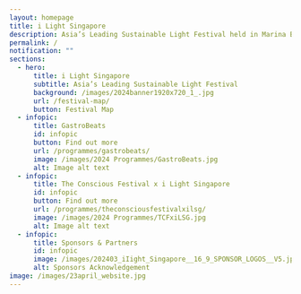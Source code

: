 ```yaml
---
layout: homepage
title: i Light Singapore
description: Asia’s Leading Sustainable Light Festival held in Marina Bay
permalink: /
notification: ""
sections:
  - hero:
      title: i Light Singapore
      subtitle: Asia’s Leading Sustainable Light Festival
      background: /images/2024banner1920x720_1_.jpg
      url: /festival-map/
      button: Festival Map
  - infopic:
      title: GastroBeats
      id: infopic
      button: Find out more
      url: /programmes/gastrobeats/
      image: /images/2024 Programmes/GastroBeats.jpg
      alt: Image alt text
  - infopic:
      title: The Conscious Festival x i Light Singapore
      id: infopic
      button: Find out more
      url: /programmes/theconsciousfestivalxilsg/
      image: /images/2024 Programmes/TCFxiLSG.jpg
      alt: Image alt text
  - infopic:
      title: Sponsors & Partners
      id: infopic
      image: /images/202403_iIight_Singapore__16_9_SPONSOR_LOGOS__V5.jpg
      alt: Sponsors Acknowledgement
image: /images/23april_website.jpg
---
```


